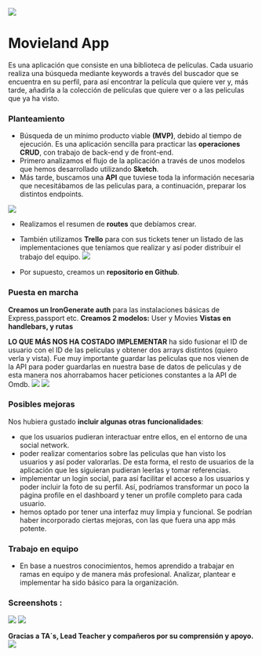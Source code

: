 ![](https://res.cloudinary.com/ironhack83/image/upload/v1556265583/capturas%20readme/logo_yrox0b.png)

# Movieland App 

Es una aplicación que consiste en una biblioteca de películas. Cada usuario realiza una búsqueda mediante keywords a través del buscador que se encuentra en su perfil, para así encontrar la película que quiere ver y, más tarde, añadirla a la colección de películas que quiere ver o a las peliculas que ya ha visto.

### Planteamiento
  - Búsqueda de un mínimo producto viable **(MVP)**, debido al tiempo de ejecución. Es una aplicación sencilla para practicar las **operaciones CRUD**, con trabajo de back-end y de front-end.
  - Primero analizamos el flujo de la aplicación a través de unos modelos que hemos desarrollado utilizando **Sketch**.
  - Más tarde, buscamos una **API** que tuviese toda la información necesaria que necesitábamos de las peliculas para, a continuación, preparar los distintos endpoints.
   
  ![](https://res.cloudinary.com/ironhack83/image/upload/v1556265878/capturas%20readme/Captura_de_pantalla_2019-04-26_a_las_10.04.19_r53vjp.png)
  
  - Realizamos el resumen de **routes** que debíamos crear.
  - También utilizamos **Trello** para con sus tickets tener un listado de las implementaciones que teníamos que realizar y así poder distribuir el trabajo del equipo.
  ![](https://res.cloudinary.com/ironhack83/image/upload/v1556265590/capturas%20readme/trello_o8n4f7.png)
  
  - Por supuesto, creamos un **repositorio en Github**.

### Puesta en marcha


**Creamos un IronGenerate auth** para las instalaciones básicas de Express,passport etc.
**Creamos 2 modelos:** User y Movies
**Vistas en handlebars, y rutas**

**LO QUE MÁS NOS HA COSTADO IMPLEMENTAR** ha sido fusionar el ID de usuario con el ID de las peliculas y obtener dos arrays distintos (quiero verla y vista). Fue muy importante guardar las peliculas que nos vienen de la API para poder guardarlas en nuestra base de datos de peliculas y de esta manera nos ahorrabamos hacer peticiones constantes a la API de Omdb.
![](https://res.cloudinary.com/ironhack83/image/upload/v1556265590/capturas%20readme/arrays_irri7k.png)
![](https://res.cloudinary.com/ironhack83/image/upload/v1556266610/capturas%20readme/Captura_de_pantalla_de_2019-04-26_10-12-36_1_e59evw.png)

### Posibles mejoras
Nos hubiera gustado **incluir algunas otras funcionalidades**: 

- que los usuarios pudieran interactuar entre ellos, en el entorno de una social network. 
- poder realizar comentarios sobre las peliculas que han visto los usuarios y así poder valorarlas. De esta forma, el resto de usuarios de la aplicación que les siguieran  pudieran leerlas y tomar referencias. 
- implementar un login social, para así facilitar el acceso a los usuarios y poder incluir la foto de su perfil. Así, podríamos transformar un poco la página profile en el dashboard y tener un profile completo para cada usuario.
- hemos optado por tener una interfaz muy limpia y funcional. Se podrían haber incorporado ciertas mejoras, con las que fuera una app más potente.

### Trabajo en equipo

  - En base a nuestros conocimientos, hemos aprendido a trabajar en ramas en equipo y de manera más profesional. Analizar, plantear e implementar ha sido básico para la organización.
  
### Screenshots :
![](https://res.cloudinary.com/ironhack83/image/upload/v1556266618/capturas%20readme/Captura_de_pantalla_de_2019-04-26_10-10-18_zxr6oa.png)
![](https://res.cloudinary.com/ironhack83/image/upload/v1556267197/capturas%20readme/Captura_de_pantalla_de_2019-04-26_10-07-35_evnllz.png)

**Gracias a TA´s, Lead Teacher y compañeros por su comprensión y apoyo.**
![](https://media3.giphy.com/media/2Yc1KzQHIPky8r3lJg/200w.webp?cid=790b76115cc2b906435435796b4fb755&rid=200w.webp)
